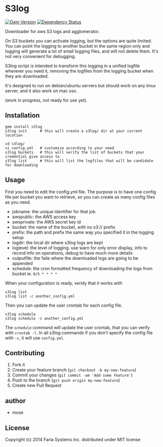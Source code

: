 # S3log

[![Gem Version](https://badge.fury.io/rb/s3log.png)](http://rubygems.org/gems/s3log)
[![Dependency Status](https://gemnasium.com/eduvo/s3log.png)](https://gemnasium.com/eduvo/s3log)

Downloader for aws S3 logs and agglomerator.

On S3 buckets you can activate logging, but the options are quite limited. You can point the logging to another bucket in the same region only and logging will generate a lot of small logging files, and will not delete them. It's not very convenient for debugging.

S3log script is intended to transform this logging in a unified logfile wherever you need it, removing the logfiles from the logging bucket when they are downloaded.

It's designed to run on debian/ubuntu servers but should work on any linux server, and it also work on mac osx.

(work in progress, not ready for use yet).

## Installation

    gem install s3log
    s3log init      # this will create a s3log/ dir at your current location

    cd s3log/
    vi config.yml   # customize according to your need
    s3log buckets   # this will verify the list of buckets that your credential give access to
    s3log list      # this will list the logfiles that will be candidate for downloading

## Usage

First you need to edit the config.yml file. The purpose is to have one config file per bucket you want to retrieve, so you can create as many config files as you need.

* jobname: the unique identifier for that job
* awspublic: the AWS access key
* awsprivate: the AWS secret key id
* bucket: the name of the bucket, with no s3:// prefix
* prefix: the path and prefix the same way you specified it in the logging setup
* logdir: the local dir where s3log logs are kept
* loglevel: the level of logging. use warn for only error display, info to record info on operations, debug to have much more details
* outputfile: the faile where the downloaded logs are going to be appended
* schedule: the cron formatted frequency of downloading the logs from bucket ie. `0/5 * * * *`

When your configuration is ready, veridy that it works with

    s3log list
    s3log list -c another_config.yml

Then you can update the user crontab for each config file.

    s3log schedule
    s3log schedule -c another_config.yml

The `schedule` command will update the user crontab, that you can verify with `crontab -l`.
In all s3log commands if you don't specify the config file with `-c`, it will use `config.yml`.

## Contributing

1. Fork it
2. Create your feature branch (`git checkout -b my-new-feature`)
3. Commit your changes (`git commit -am 'Add some feature'`)
4. Push to the branch (`git push origin my-new-feature`)
5. Create new Pull Request

## author

* mose

## License

Copyright (c) 2014 Faria Systems Inc. distributed under MIT license
